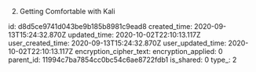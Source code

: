 02. Getting Comfortable with Kali

id: d8d5ce9741d043be9b185b8981c9ead8
created_time: 2020-09-13T15:24:32.870Z
updated_time: 2020-10-02T22:10:13.117Z
user_created_time: 2020-09-13T15:24:32.870Z
user_updated_time: 2020-10-02T22:10:13.117Z
encryption_cipher_text: 
encryption_applied: 0
parent_id: 11994c7ba7854cc0bc54c6ae8722fdb1
is_shared: 0
type_: 2